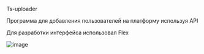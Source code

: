 Ts-uploader

Программа для добавления пользователей на платформу используя API

Для разработки интерфейса использовал Flex

![image](https://github.com/user-attachments/assets/3959c3bd-5d68-42a9-812e-a57c8dda3465)

